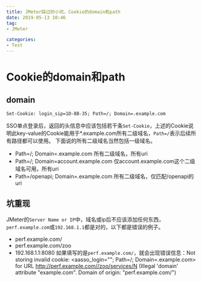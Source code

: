 ```yaml
---
title: JMeter踩过的小坑，Cookie的domain和path
date: 2019-05-13 10:46
tag: 
- JMeter

categories:
- Test
---
```

# Cookie的domain和path
## domain
```
Set-Cookie: login_sip=1D-8B-35; Path=/; Domain=.example.com
```
SSO单点登录后，返回的头信息中应该包括若干条`Set-Cookie`，上述的Cookie说明此key-value的Cookie能用于*.example.com所有二级域名，`Path=/`表示后续所有路径都可以使用。
下面说的所有二级域名当然包括一级域名。
- Path=/; Domain=.example.com 所有二级域名，所有uri
- Path=/; Domain=account.example.com 仅account.example.com这个二级域名可用，所有uri
- Path=/openapi; Domain=.example.com 所有二级域名，仅匹配/openapi的uri

## 坑重现
JMeter的`Server Name or IP`中，域名或ip后不应该添加任何东西，`perf.example.com`或`192.168.1.1`都是对的，以下都是错误的例子。

- perf.example.com/
- perf.example.com/zoo
- 192.168.1.1:8080
如果填写的是`perf.example.com/`，就会出现错误信息：Not storing invalid cookie: <aasso_login=""; Path=/; Domain=.example.com> for URL http://perf.example.com//zoo/services/N (Illegal 'domain' attribute "example.com". Domain of origin: "perf.example.com/")


<!--stackedit_data:
eyJoaXN0b3J5IjpbLTg4MDg3NTU0Myw4NjkzNDY1MTVdfQ==
-->